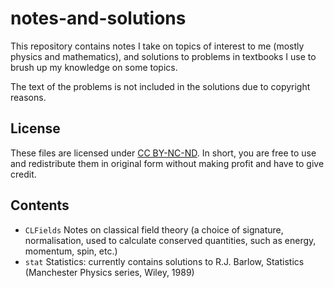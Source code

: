 # notes-and-solutions
This repository contains notes I take on topics of interest to me (mostly physics and mathematics), and solutions to problems in textbooks I use to brush up my knowledge on some topics.

The text of the problems is not included in the solutions due to copyright reasons.

## License

These files are licensed under [CC BY-NC-ND](https://creativecommons.org/share-your-work/cclicenses/). In short, you are free to use and redistribute them in original form without making profit and have to give credit.

## Contents

 * `CLFields` Notes on classical field theory (a choice of signature, normalisation, used to calculate conserved quantities, such as energy, momentum, spin, etc.)
 * `stat` Statistics: currently contains solutions to R.J.&nbsp;Barlow, Statistics (Manchester Physics series, Wiley, 1989)
